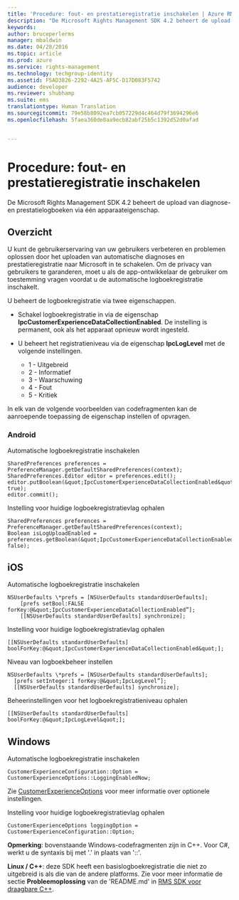 ```yaml
---
title: 'Procedure: fout- en prestatieregistratie inschakelen | Azure RMS'
description: "De Microsoft Rights Management SDK 4.2 beheert de upload van diagnose- en prestatielogboeken via één apparaateigenschap."
keywords: 
author: bruceperlerms
manager: mbaldwin
ms.date: 04/28/2016
ms.topic: article
ms.prod: azure
ms.service: rights-management
ms.technology: techgroup-identity
ms.assetid: F5AD3826-2292-4A25-AF5C-D17D083F5742
audience: developer
ms.reviewer: shubhamp
ms.suite: ems
translationtype: Human Translation
ms.sourcegitcommit: 79e58b8092ea7cb057229d4c464d79f3694296e6
ms.openlocfilehash: 5faea360de8aa9ecb82abf25b5c1392d52d0afad


---
```


# Procedure: fout- en prestatieregistratie inschakelen
De Microsoft Rights Management SDK 4.2 beheert de upload van diagnose- en prestatielogboeken via één apparaateigenschap.

## Overzicht ##
U kunt de gebruikerservaring van uw gebruikers verbeteren en problemen oplossen door het uploaden van automatische diagnoses en prestatieregistratie naar Microsoft in te schakelen. Om de privacy van gebruikers te garanderen, moet u als de app-ontwikkelaar de gebruiker om toestemming vragen voordat u de automatische logboekregistratie inschakelt.

U beheert de logboekregistratie via twee eigenschappen.

-   Schakel logboekregistratie in via de eigenschap **IpcCustomerExperienceDataCollectionEnabled**. De instelling is permanent, ook als het apparaat opnieuw wordt ingesteld.
-   U beheert het registratieniveau via de eigenschap **IpcLogLevel** met de volgende instellingen.

    * 1 - Uitgebreid
    * 2 - Informatief
    * 3 - Waarschuwing
    * 4 - Fout
    * 5 - Kritiek

In elk van de volgende voorbeelden van codefragmenten kan de aanroepende toepassing de eigenschap instellen of opvragen.

### Android ###
Automatische logboekregistratie inschakelen

    SharedPreferences preferences = PreferenceManager.getDefaultSharedPreferences(context);
    SharedPreferences.Editor editor = preferences.edit();
    editor.putBoolean(&quot;IpcCustomerExperienceDataCollectionEnabled&quot;, true);
    editor.commit();

Instelling voor huidige logboekregistratievlag ophalen

    SharedPreferences preferences = PreferenceManager.getDefaultSharedPreferences(context);
    Boolean isLogUploadEnabled = preferences.getBoolean(&quot;IpcCustomerExperienceDataCollectionEnabled&quot;, false);

## iOS ##
Automatische logboekregistratie inschakelen

    NSUserDefaults \*prefs = [NSUserDefaults standardUserDefaults];
        [prefs setBool:FALSE forKey:@&quot;IpcCustomerExperienceDataCollectionEnabled”];
        [[NSUserDefaults standardUserDefaults] synchronize];

Instelling voor huidige logboekregistratievlag ophalen

    [[NSUserDefaults standardUserDefaults] boolForKey:@&quot;IpcCustomerExperienceDataCollectionEnabled&quot;];

Niveau van logboekbeheer instellen

    NSUserDefaults \*prefs = [NSUserDefaults standardUserDefaults];
      [prefs setInteger:1 forKey:@&quot;IpcLogLevel”];
      [[NSUserDefaults standardUserDefaults] synchronize];

Beheerinstellingen voor het logboekregistratieniveau ophalen

    [[NSUserDefaults standardUserDefaults] boolForKey:@&quot;IpcLogLevel&quot;];
 

## Windows ##
Automatische logboekregistratie inschakelen

    CustomerExperienceConfiguration::Option = CustomerExperienceOptions::LoggingEnabledNow;

Zie [CustomerExperienceOptions](/rights-management/sdk/4.2/api/winrt/Microsoft.RightsManagement#msipcthin2_customerexperienceoptions) voor meer informatie over optionele instellingen.

Instelling voor huidige logboekregistratievlag ophalen

    CustomerExperienceOptions loggingOption = CustomerExperienceConfiguration::Option;


**Opmerking**: bovenstaande Windows-codefragmenten zijn in C++. Voor C\#, werkt u de syntaxis bij met '.' in plaats van '::'.

**Linux / C++**: deze SDK heeft een basislogboekregistratie die niet zo uitgebreid is als die van de andere platforms. Zie voor meer informatie de sectie **Probleemoplossing** van de 'README.md' in [RMS SDK voor draagbare C++](https://github.com/AzureAD/rms-sdk-for-cpp#troubleshooting).

 

 



<!--HONumber=Jul16_HO3-->


